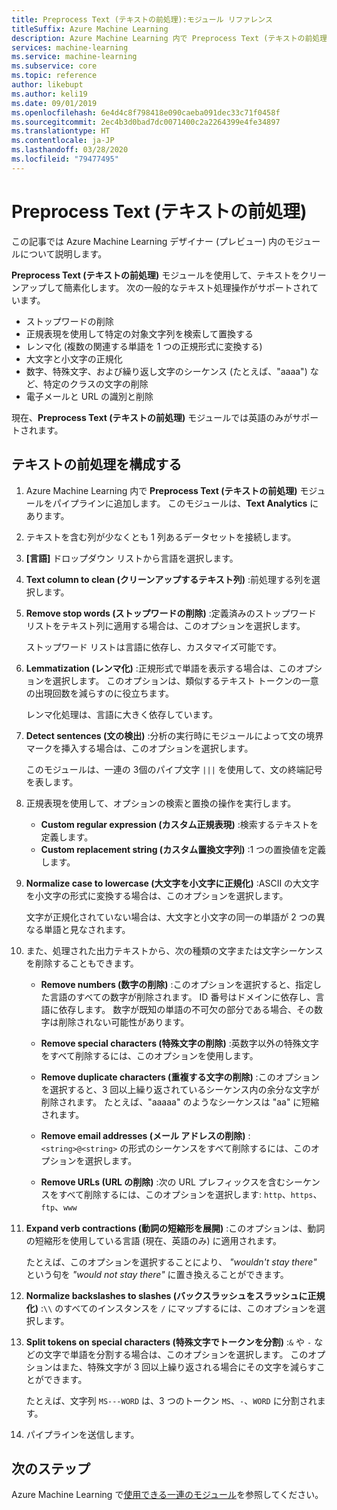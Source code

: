 ```yaml
---
title: Preprocess Text (テキストの前処理):モジュール リファレンス
titleSuffix: Azure Machine Learning
description: Azure Machine Learning 内で Preprocess Text (テキストの前処理) モジュールを使用して、テキストをクリーンアップして簡素化する方法について説明します。
services: machine-learning
ms.service: machine-learning
ms.subservice: core
ms.topic: reference
author: likebupt
ms.author: keli19
ms.date: 09/01/2019
ms.openlocfilehash: 6e4d4c8f798418e090caeba091dec33c71f0458f
ms.sourcegitcommit: 2ec4b3d0bad7dc0071400c2a2264399e4fe34897
ms.translationtype: HT
ms.contentlocale: ja-JP
ms.lasthandoff: 03/28/2020
ms.locfileid: "79477495"
---
```

# <a name="preprocess-text"></a>Preprocess Text (テキストの前処理)

この記事では Azure Machine Learning デザイナー (プレビュー) 内のモジュールについて説明します。

**Preprocess Text (テキストの前処理)** モジュールを使用して、テキストをクリーンアップして簡素化します。 次の一般的なテキスト処理操作がサポートされています。

* ストップワードの削除
* 正規表現を使用して特定の対象文字列を検索して置換する
* レンマ化 (複数の関連する単語を 1 つの正規形式に変換する)
* 大文字と小文字の正規化
* 数字、特殊文字、および繰り返し文字のシーケンス (たとえば、"aaaa") など、特定のクラスの文字の削除
* 電子メールと URL の識別と削除

現在、**Preprocess Text (テキストの前処理)** モジュールでは英語のみがサポートされます。

## <a name="configure-text-preprocessing"></a>テキストの前処理を構成する  

1.  Azure Machine Learning 内で **Preprocess Text (テキストの前処理)** モジュールをパイプラインに追加します。 このモジュールは、**Text Analytics** にあります。

1. テキストを含む列が少なくとも 1 列あるデータセットを接続します。

1. **[言語]** ドロップダウン リストから言語を選択します。

1. **Text column to clean (クリーンアップするテキスト列)** :前処理する列を選択します。

1. **Remove stop words (ストップワードの削除)** :定義済みのストップワード リストをテキスト列に適用する場合は、このオプションを選択します。 

    ストップワード リストは言語に依存し、カスタマイズ可能です。

1. **Lemmatization (レンマ化)** :正規形式で単語を表示する場合は、このオプションを選択します。 このオプションは、類似するテキスト トークンの一意の出現回数を減らすのに役立ちます。

    レンマ化処理は、言語に大きく依存しています。

1. **Detect sentences (文の検出)** :分析の実行時にモジュールによって文の境界マークを挿入する場合は、このオプションを選択します。

    このモジュールは、一連の 3個のパイプ文字 `|||` を使用して、文の終端記号を表します。

1. 正規表現を使用して、オプションの検索と置換の操作を実行します。

    * **Custom regular expression (カスタム正規表現)** :検索するテキストを定義します。
    * **Custom replacement string (カスタム置換文字列)** :1 つの置換値を定義します。

1. **Normalize case to lowercase (大文字を小文字に正規化)** :ASCII の大文字を小文字の形式に変換する場合は、このオプションを選択します。

    文字が正規化されていない場合は、大文字と小文字の同一の単語が 2 つの異なる単語と見なされます。

1. また、処理された出力テキストから、次の種類の文字または文字シーケンスを削除することもできます。

    * **Remove numbers (数字の削除)** :このオプションを選択すると、指定した言語のすべての数字が削除されます。 ID 番号はドメインに依存し、言語に依存します。 数字が既知の単語の不可欠の部分である場合、その数字は削除されない可能性があります。
    
    * **Remove special characters (特殊文字の削除)** :英数字以外の特殊文字をすべて削除するには、このオプションを使用します。
    
    * **Remove duplicate characters (重複する文字の削除)** :このオプションを選択すると、3 回以上繰り返されているシーケンス内の余分な文字が削除されます。 たとえば、"aaaaa" のようなシーケンスは "aa" に短縮されます。
    
    * **Remove email addresses (メール アドレスの削除)** :`<string>@<string>` の形式のシーケンスをすべて削除するには、このオプションを選択します。  
    * **Remove URLs (URL の削除)** :次の URL プレフィックスを含むシーケンスをすべて削除するには、このオプションを選択します: `http`、`https`、`ftp`、`www`
    
1. **Expand verb contractions (動詞の短縮形を展開)** :このオプションは、動詞の短縮形を使用している言語 (現在、英語のみ) に適用されます。 

    たとえば、このオプションを選択することにより、 *"wouldn't stay there"* という句を *"would not stay there"* に置き換えることができます。

1. **Normalize backslashes to slashes (バックスラッシュをスラッシュに正規化)** :`\\` のすべてのインスタンスを `/` にマップするには、このオプションを選択します。

1. **Split tokens on special characters (特殊文字でトークンを分割)** :`&` や `-` などの文字で単語を分割する場合は、このオプションを選択します。 このオプションはまた、特殊文字が 3 回以上繰り返される場合にその文字を減らすことができます。 

    たとえば、文字列 `MS---WORD` は、3 つのトークン `MS`、`-`、`WORD` に分割されます。

1. パイプラインを送信します。

## <a name="next-steps"></a>次のステップ

Azure Machine Learning で[使用できる一連のモジュール](module-reference.md)を参照してください。 